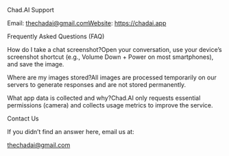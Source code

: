 Chad.AI Support

Email: thechadai@gmail.comWebsite: https://chadai.app

Frequently Asked Questions (FAQ)

How do I take a chat screenshot?Open your conversation, use your device’s screenshot shortcut (e.g., Volume Down + Power on most smartphones), and save the image.

Where are my images stored?All images are processed temporarily on our servers to generate responses and are not stored permanently.

What app data is collected and why?Chad.AI only requests essential permissions (camera) and collects usage metrics to improve the service.

Contact Us

If you didn’t find an answer here, email us at:

thechadai@gmail.com
